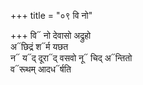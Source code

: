 +++
title = "०९ वि नो"

+++
वि᳓ नो देवासो अद्रुहो  
अ᳓छिद्रं श᳓र्म यछत  
न᳓ य᳓द् दूरा᳓द् वसवो नू᳓ चिद् अ᳓न्तितो  
व᳓रूथम् आदध᳓र्षति